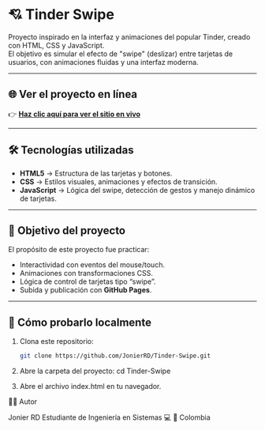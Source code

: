 # 💘 Tinder Swipe

Proyecto inspirado en la interfaz y animaciones del popular Tinder, creado con HTML, CSS y JavaScript.  
El objetivo es simular el efecto de "swipe" (deslizar) entre tarjetas de usuarios, con animaciones fluidas y una interfaz moderna.

---

## 🌐 Ver el proyecto en línea

👉 **[Haz clic aquí para ver el sitio en vivo](https://jonierrd.github.io/Tinder-Swipe/)**

---

## 🛠️ Tecnologías utilizadas

- **HTML5** → Estructura de las tarjetas y botones.  
- **CSS** → Estilos visuales, animaciones y efectos de transición.  
- **JavaScript** → Lógica del swipe, detección de gestos y manejo dinámico de tarjetas.

---

## 🎯 Objetivo del proyecto

El propósito de este proyecto fue practicar:
- Interactividad con eventos del mouse/touch.
- Animaciones con transformaciones CSS.
- Lógica de control de tarjetas tipo “swipe”.
- Subida y publicación con **GitHub Pages**.

---

## 🚀 Cómo probarlo localmente

1. Clona este repositorio:
   ```bash
   git clone https://github.com/JonierRD/Tinder-Swipe.git
   
2. Abre la carpeta del proyecto:
cd Tinder-Swipe

3. Abre el archivo index.html en tu navegador.

👨‍💻 Autor

Jonier RD
Estudiante de Ingeniería en Sistemas 💻
📍 Colombia

